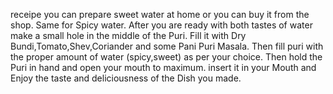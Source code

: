 receipe you can prepare sweet water at home or you can buy it from the shop.
Same for Spicy water. After you are ready with both tastes of water make a small hole in the middle of the Puri.
Fill it with Dry Bundi,Tomato,Shev,Coriander and some Pani Puri Masala. Then fill puri with the proper amount of water (spicy,sweet) as per your choice.
 Then hold the Puri in hand and open your mouth to maximum. insert it in your Mouth and Enjoy the taste and deliciousness of the Dish you made.
